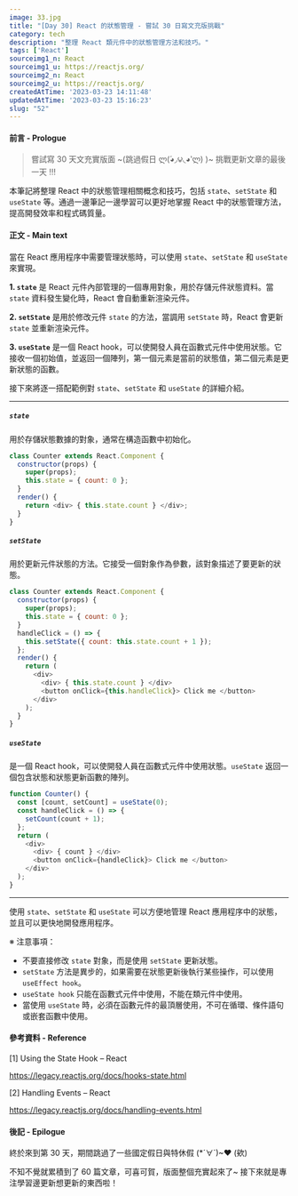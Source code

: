 ```yaml
---
image: 33.jpg
title: "[Day 30] React 的狀態管理 - 嘗試 30 日寫文充版挑戰"
category: tech
description: "整理 React 類元件中的狀態管理方法和技巧。"
tags: ['React']
sourceimg1_n: React
sourceimg1_u: https://reactjs.org/
sourceimg2_n: React
sourceimg2_u: https://reactjs.org/
createdAtTime: '2023-03-23 14:11:48'
updatedAtTime: '2023-03-23 15:16:23'
slug: "52"
---
```


#### 前言 - Prologue
> 嘗試寫 30 天文充實版面 ~(跳過假日 ლ(́◕◞౪◟◕‵ლ) )~ 挑戰更新文章的最後一天 !!!

本筆記將整理 React 中的狀態管理相關概念和技巧，包括 `state`、`setState` 和 `useState` 等。通過一邊筆記一邊學習可以更好地掌握 React 中的狀態管理方法，提高開發效率和程式碼質量。

#### 正文 - Main text

當在 React 應用程序中需要管理狀態時，可以使用 `state`、`setState` 和 `useState` 來實現。

**1. `state`** 是 React 元件內部管理的一個專用對象，用於存儲元件狀態資料。當 `state` 資料發生變化時，React 會自動重新渲染元件。

**2. `setState`** 是用於修改元件 `state` 的方法，當調用 `setState` 時，React 會更新 `state` 並重新渲染元件。

**3. `useState`** 是一個 React hook，可以使開發人員在函數式元件中使用狀態。它接收一個初始值，並返回一個陣列，第一個元素是當前的狀態值，第二個元素是更新狀態的函數。

接下來將逐一搭配範例對 `state`、`setState` 和 `useState` 的詳細介紹。

---
##### `state`
用於存儲狀態數據的對象，通常在構造函數中初始化。

```js
class Counter extends React.Component {
  constructor(props) {
    super(props);
    this.state = { count: 0 };
  }
  render() {
    return <div> { this.state.count } </div>;
  }
}
```

##### `setState`
用於更新元件狀態的方法。它接受一個對象作為參數，該對象描述了要更新的狀態。

```js
class Counter extends React.Component {
  constructor(props) {
    super(props);
    this.state = { count: 0 };
  }
  handleClick = () => {
    this.setState({ count: this.state.count + 1 });
  };
  render() {
    return (
      <div>
        <div> { this.state.count } </div>
        <button onClick={this.handleClick}> Click me </button>
      </div>
    );
  }
}
```

##### `useState`
是一個 React hook，可以使開發人員在函數式元件中使用狀態。`useState` 返回一個包含狀態和狀態更新函數的陣列。

```js
function Counter() {
  const [count, setCount] = useState(0);
  const handleClick = () => {
    setCount(count + 1);
  };
  return (
    <div>
      <div> { count } </div>
      <button onClick={handleClick}> Click me </button>
    </div>
  );
}
```

---

使用 `state`、`setState` 和 `useState` 可以方便地管理 React 應用程序中的狀態，並且可以更快地開發應用程序。

※ 注意事項：
- 不要直接修改 `state` 對象，而是使用 `setState` 更新狀態。
- `setState` 方法是異步的，如果需要在狀態更新後執行某些操作，可以使用 `useEffect hook`。
- `useState hook` 只能在函數式元件中使用，不能在類元件中使用。
- 當使用 `useState` 時，必須在函數元件的最頂層使用，不可在循環、條件語句或嵌套函數中使用。

#### 參考資料 - Reference

[1] Using the State Hook – React

https://legacy.reactjs.org/docs/hooks-state.html

[2] Handling Events – React

https://legacy.reactjs.org/docs/handling-events.html

#### 後記 - Epilogue
終於來到第 30 天，期間跳過了一些國定假日與特休假 (*´∀`)~♥ (欸)

不知不覺就累積到了 60 篇文章，可喜可賀，版面整個充實起來了~ 接下來就是專注學習邊更新想更新的東西啦！